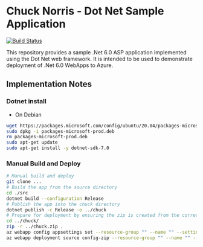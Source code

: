 # Chuck Norris - Dot Net Sample Application

[![Build Status](https://dev.azure.com/gallowst/docker/_apis/build/status%2Fgallowst.chuck-dotnet?branchName=main)](https://dev.azure.com/gallowst/docker/_build/latest?definitionId=33&branchName=main)

This repository provides a sample .Net 6.0 ASP application implemented using the Dot Net web framework. It is intended to be used to demonstrate deployment of .Net 6.0 WebApps to Azure.

## Implementation Notes

### Dotnet install

- On Debian

~~~bash
wget https://packages.microsoft.com/config/ubuntu/20.04/packages-microsoft-prod.deb -O packages-microsoft-prod.deb
sudo dpkg -i packages-microsoft-prod.deb
rm packages-microsoft-prod.deb
sudo apt-get update
sudo apt-get install -y dotnet-sdk-7.0
~~~

### Manual Build and Deploy

~~~bash
# Manual build and deploy
git clone ...
# Build the app from the source directory
cd ./src
dotnet build --configuration Release
# Publish the app into the chuck directory 
dotnet publish -c Release -o ../chuck
# Prepare for deployment by ensuring the zip is created from the correct location
cd ../chuck/
zip -r ../chuck.zip .
az webapp config appsettings set --resource-group "" --name "" --settings WEBSITE_RUN_FROM_PACKAGE="1"
az webapp deployment source config-zip --resource-group "" --name "" --src ./chuck.zip
~~~
